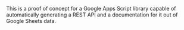 This is a proof of concept for a Google Apps Script library capable of automatically generating a REST API and a documentation for it out of Google Sheets data.